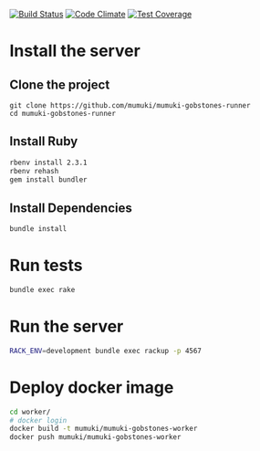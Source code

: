 [![Build Status](https://travis-ci.org/mumuki/mumuki-gobstones-server.svg?branch=master)](https://travis-ci.org/mumuki/mumuki-gobstones-server)
[![Code Climate](https://codeclimate.com/github/mumuki/mumuki-gobstones-server/badges/gpa.svg)](https://codeclimate.com/github/mumuki/mumuki-gobstones-server)
[![Test Coverage](https://codeclimate.com/github/mumuki/mumuki-gobstones-server/badges/coverage.svg)](https://codeclimate.com/github/mumuki/mumuki-gobstones-server)

# Install the server

## Clone the project

```
git clone https://github.com/mumuki/mumuki-gobstones-runner 
cd mumuki-gobstones-runner
```

## Install Ruby

```bash
rbenv install 2.3.1
rbenv rehash
gem install bundler
```

## Install Dependencies

```bash
bundle install
```

# Run tests

```bash
bundle exec rake
```

# Run the server

```bash
RACK_ENV=development bundle exec rackup -p 4567
```

# Deploy docker image

```bash
cd worker/
# docker login
docker build -t mumuki/mumuki-gobstones-worker
docker push mumuki/mumuki-gobstones-worker
```
